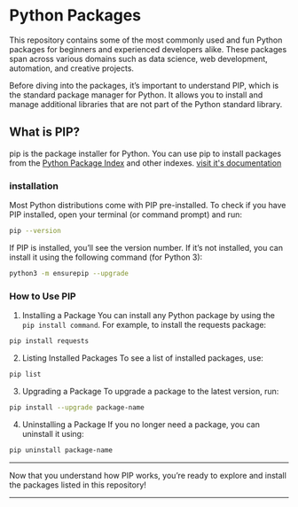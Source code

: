 # Python Packages
This repository contains some of the most commonly used and fun Python packages for beginners and experienced developers alike. These packages span across various domains such as data science, web development, automation, and creative projects.

Before diving into the packages, it’s important to understand PIP, which is the standard package manager for Python. It allows you to install and manage additional libraries that are not part of the Python standard library.

## What is PIP?
pip is the package installer for Python. You can use pip to install packages from the [Python Package Index](https://pypi.org/) and other indexes.
[visit it's documentation](https://pip.pypa.io/en/stable/installation/)

### installation
Most Python distributions come with PIP pre-installed. To check if you have PIP installed, open your terminal (or command prompt) and run:

```bash
pip --version
```
If PIP is installed, you’ll see the version number. If it’s not installed, you can install it using the following command (for Python 3):

```bash
python3 -m ensurepip --upgrade
```
### How to Use PIP
1. Installing a Package
You can install any Python package by using the `pip install command`. For example, to install the requests package:
```bash
pip install requests
```
2. Listing Installed Packages
To see a list of installed packages, use:
```bash
pip list
```
3. Upgrading a Package
To upgrade a package to the latest version, run:
```bash
pip install --upgrade package-name
```
4. Uninstalling a Package
If you no longer need a package, you can uninstall it using:
```bash
pip uninstall package-name
```
***
Now that you understand how PIP works, you’re ready to explore and install the packages listed in this repository!
***